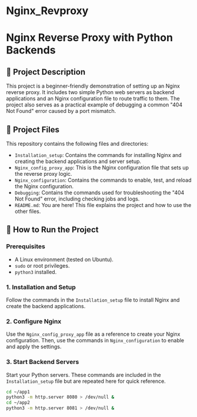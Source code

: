 # Nginx_Revproxy
# Nginx Reverse Proxy with Python Backends

## 📜 Project Description
This project is a beginner-friendly demonstration of setting up an Nginx reverse proxy. It includes two simple Python web servers as backend applications and an Nginx configuration file to route traffic to them. The project also serves as a practical example of debugging a common "404 Not Found" error caused by a port mismatch.

## 📁 Project Files
This repository contains the following files and directories:

*   `Installation_setup`: Contains the commands for installing Nginx and creating the backend applications and server setup.
*   `Nginx_config_proxy_app`: This is the Nginx configuration file that sets up the reverse proxy logic.
*   `Nginx_configuration`: Contains the commands to enable, test, and reload the Nginx configuration.
*   `Debugging`: Contains the commands used for troubleshooting the "404 Not Found" error, including checking jobs and logs.
*   `README.md`: You are here! This file explains the project and how to use the other files.

## 🚀 How to Run the Project

### Prerequisites
*   A Linux environment (tested on Ubuntu).
*   `sudo` or root privileges.
*   `python3` installed.

### 1. Installation and Setup
Follow the commands in the `Installation_setup` file to install Nginx and create the backend applications.

### 2. Configure Nginx
Use the `Nginx_config_proxy_app` file as a reference to create your Nginx configuration. Then, use the commands in `Nginx_configuration` to enable and apply the settings.

### 3. Start Backend Servers
Start your Python servers. These commands are included in the `Installation_setup` file but are repeated here for quick reference.
```sh
cd ~/app1
python3 -m http.server 8080 > /dev/null &
cd ~/app2
python3 -m http.server 8081 > /dev/null &
